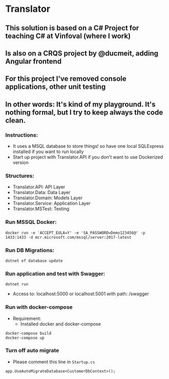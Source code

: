 # Translator
## This solution is based on a C# Project for teaching C# at Vinfoval (where I work)
## Is also on a CRQS project by @ducmeit, adding Angular frontend
## For this project I've removed console applications, other unit testing
## In other words: It's kind of my playground. It's nothing formal, but I try to keep always the code clean.

### Instructions:

- It uses a MSQL database to store things! so have one local SQLExpress installed if you want to run locally
- Start up project with Translator.API if you don't want to use Dockerized version

### Structures:

- Translator.API: API Layer
- Translator.Data: Data Layer
- Translator.Domain: Models Layer
- Translator.Service: Application Layer
- Translator.MSTest: Testing

### Run MSSQL Docker:

```
docker run -e 'ACCEPT_EULA=Y' -e 'SA_PASSWORD=Demo123456@' -p 1433:1433 -d mcr.microsoft.com/mssql/server:2017-latest
```

### Run DB Migrations:

```
dotnet ef database update
```

### Run application and test with Swagger:

```
dotnet run
```

- Access to: localhost:5000 or localhost:5001 with path: /swagger

### Run with docker-compose
- Requirement:
  - Installed docker and docker-compose
  
```
docker-compose build
docker-compose up
```

### Turn off auto migrate
- Please comment this line in `Startup.cs`

```
app.UseAutoMigrateDatabase<CustomerDbContext>();
```
